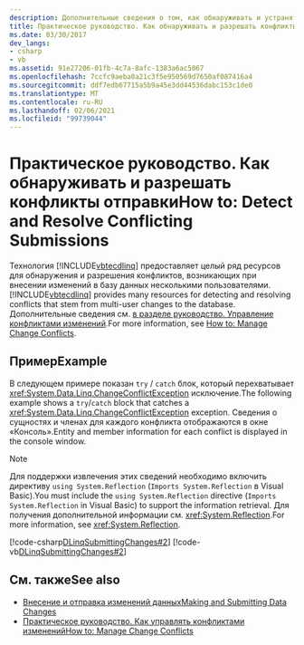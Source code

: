 ```yaml
---
description: Дополнительные сведения о том, как обнаруживать и устранять конфликты.
title: Практическое руководство. Как обнаруживать и разрешать конфликты отправки
ms.date: 03/30/2017
dev_langs:
- csharp
- vb
ms.assetid: 91e27206-01fb-4c7a-8afc-1383a6ac5067
ms.openlocfilehash: 7ccfc9aeba8a21c3f5e950569d7650af087416a4
ms.sourcegitcommit: ddf7edb67715a5b9a45e3dd44536dabc153c1de0
ms.translationtype: MT
ms.contentlocale: ru-RU
ms.lasthandoff: 02/06/2021
ms.locfileid: "99739044"
---
```

# <a name="how-to-detect-and-resolve-conflicting-submissions"></a><span data-ttu-id="faf24-103">Практическое руководство. Как обнаруживать и разрешать конфликты отправки</span><span class="sxs-lookup"><span data-stu-id="faf24-103">How to: Detect and Resolve Conflicting Submissions</span></span>

<span data-ttu-id="faf24-104">Технология [!INCLUDE[vbtecdlinq](../../../../../../includes/vbtecdlinq-md.md)] предоставляет целый ряд ресурсов для обнаружения и разрешения конфликтов, возникающих при внесении изменений в базу данных несколькими пользователями.</span><span class="sxs-lookup"><span data-stu-id="faf24-104">[!INCLUDE[vbtecdlinq](../../../../../../includes/vbtecdlinq-md.md)] provides many resources for detecting and resolving conflicts that stem from multi-user changes to the database.</span></span> <span data-ttu-id="faf24-105">Дополнительные сведения см. [в разделе руководство. Управление конфликтами изменений](how-to-manage-change-conflicts.md).</span><span class="sxs-lookup"><span data-stu-id="faf24-105">For more information, see [How to: Manage Change Conflicts](how-to-manage-change-conflicts.md).</span></span>  
  
## <a name="example"></a><span data-ttu-id="faf24-106">Пример</span><span class="sxs-lookup"><span data-stu-id="faf24-106">Example</span></span>  

 <span data-ttu-id="faf24-107">В следующем примере показан `try` / `catch` блок, который перехватывает <xref:System.Data.Linq.ChangeConflictException> исключение.</span><span class="sxs-lookup"><span data-stu-id="faf24-107">The following example shows a `try`/`catch` block that catches a <xref:System.Data.Linq.ChangeConflictException> exception.</span></span> <span data-ttu-id="faf24-108">Сведения о сущностях и членах для каждого конфликта отображаются в окне «Консоль».</span><span class="sxs-lookup"><span data-stu-id="faf24-108">Entity and member information for each conflict is displayed in the console window.</span></span>  
  
> [!NOTE]
> <span data-ttu-id="faf24-109">Для поддержки извлечения этих сведений необходимо включить директиву `using System.Reflection` (`Imports System.Reflection` в Visual Basic).</span><span class="sxs-lookup"><span data-stu-id="faf24-109">You must include the `using System.Reflection` directive (`Imports System.Reflection` in Visual Basic) to support the information retrieval.</span></span> <span data-ttu-id="faf24-110">Для получения дополнительной информации см. <xref:System.Reflection>.</span><span class="sxs-lookup"><span data-stu-id="faf24-110">For more information, see <xref:System.Reflection>.</span></span>  
  
 [!code-csharp[DLinqSubmittingChanges#2](../../../../../../samples/snippets/csharp/VS_Snippets_Data/DLinqSubmittingChanges/cs/Program.cs#2)]
 [!code-vb[DLinqSubmittingChanges#2](../../../../../../samples/snippets/visualbasic/VS_Snippets_Data/DLinqSubmittingChanges/vb/Module1.vb#2)]  
  
## <a name="see-also"></a><span data-ttu-id="faf24-111">См. также</span><span class="sxs-lookup"><span data-stu-id="faf24-111">See also</span></span>

- [<span data-ttu-id="faf24-112">Внесение и отправка изменений данных</span><span class="sxs-lookup"><span data-stu-id="faf24-112">Making and Submitting Data Changes</span></span>](making-and-submitting-data-changes.md)
- [<span data-ttu-id="faf24-113">Практическое руководство. Как управлять конфликтами изменений</span><span class="sxs-lookup"><span data-stu-id="faf24-113">How to: Manage Change Conflicts</span></span>](how-to-manage-change-conflicts.md)
